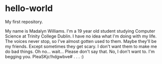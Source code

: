 # hello-world
My first repository.

My name is Madalyn Williams. I'm a 19 year old student studying Computer Science at Trinity College Dublin. I have no idea what I'm doing with my life. The voices never stop, so I've almost gotten used to them. Maybe they'll be my friends. Except sometimes they get scary. I don't want them to make me do bad things. Oh no... wait... Please don't say that. No, I don't want to. I'm begging you. PleaSKjc!hdgwbve#
.
.
.
:)
